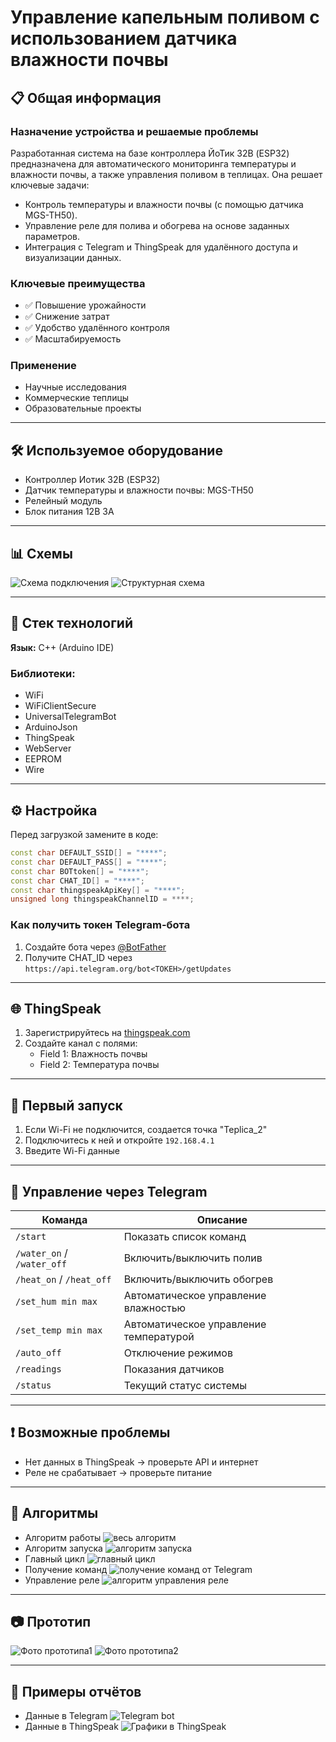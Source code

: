 # Управление капельным поливом с использованием датчика влажности почвы

## 📋 Общая информация

### Назначение устройства и решаемые проблемы

Разработанная система на базе контроллера ЙоТик 32В (ESP32) предназначена для автоматического мониторинга температуры и влажности почвы, а также управления поливом в теплицах. Она решает ключевые задачи:

- Контроль температуры и влажности почвы (с помощью датчика MGS-TH50).
- Управление реле для полива и обогрева на основе заданных параметров.
- Интеграция с Telegram и ThingSpeak для удалённого доступа и визуализации данных.

### Ключевые преимущества

- ✅ Повышение урожайности
- ✅ Снижение затрат
- ✅ Удобство удалённого контроля
- ✅ Масштабируемость

### Применение

- Научные исследования
- Коммерческие теплицы
- Образовательные проекты

---

## 🛠 Используемое оборудование

- Контроллер Иотик 32В (ESP32)
- Датчик температуры и влажности почвы: MGS-TH50
- Релейный модуль
- Блок питания 12В 3А

---

## 📊 Схемы

![Схема подключения](image1.png)
![Структурная схема](image2.png)

---

## 🧱 Стек технологий

**Язык:** C++ (Arduino IDE)

### Библиотеки:

- WiFi
- WiFiClientSecure
- UniversalTelegramBot
- ArduinoJson
- ThingSpeak
- WebServer
- EEPROM
- Wire

---

## ⚙ Настройка

Перед загрузкой замените в коде:

```cpp
const char DEFAULT_SSID[] = "****";
const char DEFAULT_PASS[] = "****";
const char BOTtoken[] = "****";
const char CHAT_ID[] = "****";
const char thingspeakApiKey[] = "****";
unsigned long thingspeakChannelID = ****;
```

### Как получить токен Telegram-бота

1. Создайте бота через [@BotFather](https://t.me/BotFather)
2. Получите CHAT_ID через `https://api.telegram.org/bot<ТОКЕН>/getUpdates`

---

## 🌐 ThingSpeak

1. Зарегистрируйтесь на [thingspeak.com](https://thingspeak.com)
2. Создайте канал с полями:
   - Field 1: Влажность почвы
   - Field 2: Температура почвы
   
---

## 🚀 Первый запуск

1. Если Wi-Fi не подключится, создается точка "Teplica_2"
2. Подключитесь к ней и откройте `192.168.4.1`
3. Введите Wi-Fi данные

---

## 🤖 Управление через Telegram

| Команда | Описание |
|--------|----------|
| `/start` | Показать список команд |
| `/water_on` / `/water_off` | Включить/выключить полив |
| `/heat_on` / `/heat_off` | Включить/выключить обогрев |
| `/set_hum min max` | Автоматическое управление влажностью |
| `/set_temp min max` | Автоматическое управление температурой |
| `/auto_off` | Отключение режимов |
| `/readings` | Показания датчиков |
| `/status` | Текущий статус системы |

---

## ❗ Возможные проблемы

- Нет данных в ThingSpeak → проверьте API и интернет
- Реле не срабатывает → проверьте питание

---

## 🔁 Алгоритмы

- Алгоритм работы
![весь алгоритм](image3.png)
- Алгоритм запуска
![алгоритм запуска](image4.png)
- Главный цикл
![главный цикл](image5.png)
- Получение команд
![получение команд от Telegram](image6.png)
- Управление реле
![алгоритм управления реле](image7.png)

---

## 📷 Прототип

![Фото прототипа1](image8.jpg)
![Фото прототипа2](image9.jpg)

---

## 📑 Примеры отчётов

- Данные в Telegram
![Telegram bot](image10.png)
- Данные в ThingSpeak
![Графики в ThingSpeak](image11.jpg)

